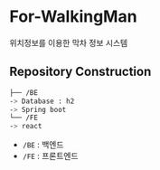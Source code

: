 # For-WalkingMan
위치정보를 이용한 막차 정보 시스템


## Repository Construction
```bash
├── /BE
-> Database : h2
-> Spring boot
└── /FE
-> react
```
- `/BE` : 백엔드
- `/FE` : 프론트엔드
